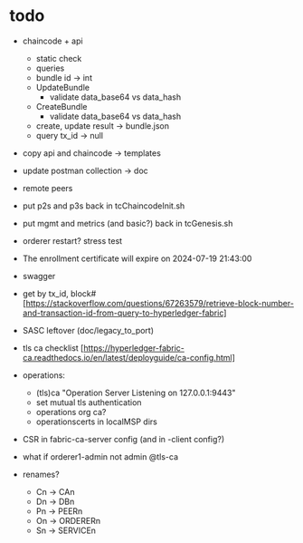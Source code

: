 # todo

* chaincode + api
  * static check
  * queries
  * bundle id -> int
  * UpdateBundle
    * validate data_base64 vs data_hash
  * CreateBundle
    * validate data_base64 vs data_hash
  * create, update result  -> bundle.json
  * query tx_id -> null
* copy api and chaincode -> templates
* update postman collection -> doc
* remote peers
* put p2s and p3s back in tcChaincodeInit.sh
* put mgmt and metrics (and basic?) back in tcGenesis.sh
* orderer restart? stress test
* The enrollment certificate will expire on 2024-07-19 21:43:00

* swagger
* get by tx_id, block# [https://stackoverflow.com/questions/67263579/retrieve-block-number-and-transaction-id-from-query-to-hyperledger-fabric]
* SASC leftover (doc/legacy_to_port)
* tls ca checklist [https://hyperledger-fabric-ca.readthedocs.io/en/latest/deployguide/ca-config.html]
* operations:
  * (tls)ca "Operation Server Listening on 127.0.0.1:9443"
  * set mutual tls authentication
  * operations org ca?
  * operationscerts in localMSP dirs
* CSR in fabric-ca-server config (and in -client config?)
* what if orderer1-admin not admin @tls-ca
* renames?
  * Cn -> CAn
  * Dn -> DBn
  * Pn -> PEERn
  * On -> ORDERERn
  * Sn -> SERVICEn

